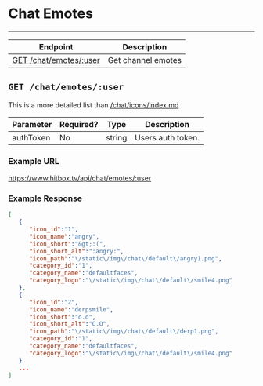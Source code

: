 # Chat Emotes
***

| Endpoint | Description |
| ---- | --------------- |
| [GET /chat/emotes/:user](/chat/emotes/index.md#get-exampleapi) | Get channel emotes |

## `GET /chat/emotes/:user`

This is a more detailed list than [/chat/icons/index.md](/chat/icons/index.md)

| Parameter | Required? | Type | Description |
| ---- | ----- | ---- | ----- |
| authToken | No | string | Users auth token. | 

### Example URL

https://www.hitbox.tv/api/chat/emotes/:user

### Example Response 

```json
[
   {
      "icon_id":"1",
      "icon_name":"angry",
      "icon_short":"&gt;:(",
      "icon_short_alt":":angry:",
      "icon_path":"\/static\/img\/chat\/default\/angry1.png",
      "category_id":"1",
      "category_name":"defaultfaces",
      "category_logo":"\/static\/img\/chat\/default\/smile4.png"
   },
   {
      "icon_id":"2",
      "icon_name":"derpsmile",
      "icon_short":"o.o",
      "icon_short_alt":"O.O",
      "icon_path":"\/static\/img\/chat\/default\/derp1.png",
      "category_id":"1",
      "category_name":"defaultfaces",
      "category_logo":"\/static\/img\/chat\/default\/smile4.png"
   }
   ...
]
```
